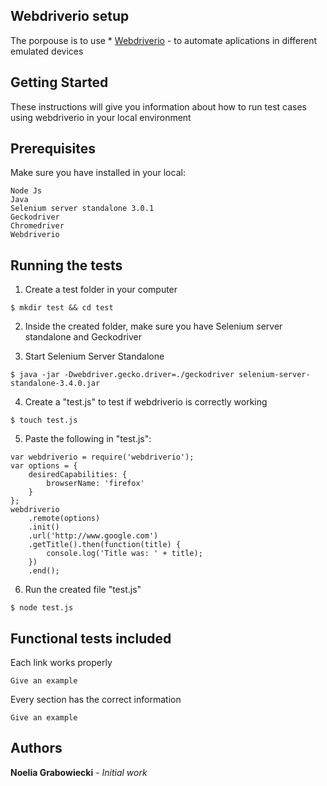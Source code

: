 ## Webdriverio setup 
The porpouse is to use * [Webdriverio](http://webdriver.io/) - to automate aplications in different emulated devices

## Getting Started
These instructions will give you information about how to run test cases using webdriverio in your local environment

## Prerequisites
Make sure you have installed in your local: 

```
Node Js
Java 
Selenium server standalone 3.0.1 
Geckodriver 
Chromedriver 
Webdriverio 
```

## Running the tests

1. Create a test folder in your computer

```
$ mkdir test && cd test
```

2. Inside the created folder, make sure you have Selenium server standalone and Geckodriver

3. Start Selenium Server Standalone 

```
$ java -jar -Dwebdriver.gecko.driver=./geckodriver selenium-server-standalone-3.4.0.jar
```

4. Create a "test.js" to test if webdriverio is correctly working

```
$ touch test.js 
```

5. Paste the following in "test.js":

```
var webdriverio = require('webdriverio');
var options = {
    desiredCapabilities: {
        browserName: 'firefox'
    }
};
webdriverio
    .remote(options)
    .init()
    .url('http://www.google.com')
    .getTitle().then(function(title) {
        console.log('Title was: ' + title);
    })
    .end();
```

6. Run the created file "test.js"

```
$ node test.js
```

## Functional tests included
Each link works properly

```
Give an example
```

Every section has the correct information

```
Give an example
```

## Authors
**Noelia Grabowiecki** - *Initial work*
